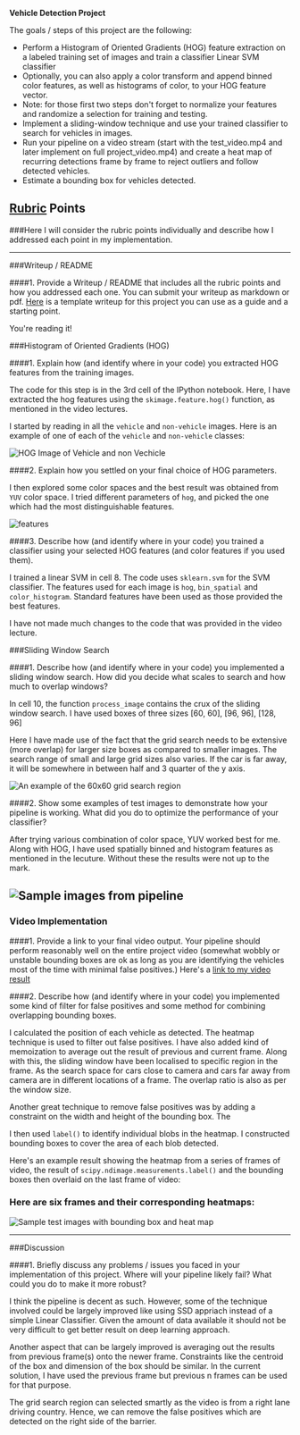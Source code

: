 **Vehicle Detection Project**

The goals / steps of this project are the following:

* Perform a Histogram of Oriented Gradients (HOG) feature extraction on a labeled training set of images and train a classifier Linear SVM classifier
* Optionally, you can also apply a color transform and append binned color features, as well as histograms of color, to your HOG feature vector. 
* Note: for those first two steps don't forget to normalize your features and randomize a selection for training and testing.
* Implement a sliding-window technique and use your trained classifier to search for vehicles in images.
* Run your pipeline on a video stream (start with the test_video.mp4 and later implement on full project_video.mp4) and create a heat map of recurring detections frame by frame to reject outliers and follow detected vehicles.
* Estimate a bounding box for vehicles detected.

[//]: # (Image References)
[image1]: ./output_images/hog.png
[image3]: ./output_images/grid_example.png
[image4]: ./output_images/feature.png
[image5]: ./output_images/sample_heat.png

## [Rubric](https://review.udacity.com/#!/rubrics/513/view) Points
###Here I will consider the rubric points individually and describe how I addressed each point in my implementation.  

---
###Writeup / README

####1. Provide a Writeup / README that includes all the rubric points and how you addressed each one.  You can submit your writeup as markdown or pdf.  [Here](https://github.com/udacity/CarND-Vehicle-Detection/blob/master/writeup_template.md) is a template writeup for this project you can use as a guide and a starting point.  

You're reading it!

###Histogram of Oriented Gradients (HOG)

####1. Explain how (and identify where in your code) you extracted HOG features from the training images.

The code for this step is in the 3rd cell of the IPython notebook. Here, I have extracted the hog features using the `skimage.feature.hog()` function, as mentioned in the video lectures.

I started by reading in all the `vehicle` and `non-vehicle` images.  Here is an example of one of each of the `vehicle` and `non-vehicle` classes:

![HOG Image of Vehicle and non Vechicle][image1]

####2. Explain how you settled on your final choice of HOG parameters.

I then explored some color spaces and the best result was obtained from `YUV` color space. I tried different parameters of `hog`, and picked the one which had the most distinguishable features.

![features][image4]

####3. Describe how (and identify where in your code) you trained a classifier using your selected HOG features (and color features if you used them).

I trained a linear SVM in cell 8. The code uses `sklearn.svm` for the SVM classifier.
The features used for each image is `hog`, `bin_spatial` and `color_histogram`. Standard features have been used as those provided the best features.

I have not made much changes to the code that was provided in the video lecture.

###Sliding Window Search

####1. Describe how (and identify where in your code) you implemented a sliding window search.  How did you decide what scales to search and how much to overlap windows?

In cell 10, the function `process_image` contains the crux of the sliding window search. I have used boxes of three sizes [60, 60], [96, 96], [128, 96]

Here I have made use of the fact that the grid search needs to be extensive (more overlap) for larger size boxes as compared to smaller images. The search range of small and large grid sizes also varies. If the car is far away, it will be somewhere in between half and 3 quarter of the y axis.

![An example of the 60x60 grid search region][image3]

####2. Show some examples of test images to demonstrate how your pipeline is working.  What did you do to optimize the performance of your classifier?

After trying various combination of color space, YUV worked best for me. Along with HOG, I have used spatially binned and histogram features as mentioned in the lecuture. Without these the results were not up to the mark.

![Sample images from pipeline][image4]
---

### Video Implementation

####1. Provide a link to your final video output.  Your pipeline should perform reasonably well on the entire project video (somewhat wobbly or unstable bounding boxes are ok as long as you are identifying the vehicles most of the time with minimal false positives.)
Here's a [link to my video result](https://youtu.be/D1nMaepGO2A)


####2. Describe how (and identify where in your code) you implemented some kind of filter for false positives and some method for combining overlapping bounding boxes.

I calculated the position of each vehicle as detected. The heatmap technique is used to filter out false positives. I have also added kind of memoization to average out the result of previous and current frame.
Along with this, the sliding window have been localised to specific region in the frame. As the search space for cars close to camera and cars far away from camera are in different locations of a frame. The overlap ratio is also as per the window size.

Another great technique to remove false positives was by adding a constraint on the width and height of the bounding box. The 

I then used `label()` to identify individual blobs in the heatmap. I constructed bounding boxes to cover the area of each blob detected.  

Here's an example result showing the heatmap from a series of frames of video, the result of `scipy.ndimage.measurements.label()` and the bounding boxes then overlaid on the last frame of video:

### Here are six frames and their corresponding heatmaps:

![Sample test images with bounding box and heat map][image5]


---

###Discussion

####1. Briefly discuss any problems / issues you faced in your implementation of this project.  Where will your pipeline likely fail?  What could you do to make it more robust?

I think the pipeline is decent as such. However, some of the technique involved could be largely improved like using SSD appriach instead of a simple Linear Classifier. Given the amount of data available it should not be very difficult to get better result on deep learning approach.

Another aspect that can be largely improved is averaging out the results from previous frame(s) onto the newer frame. Constraints like the centroid of the box and dimension of the box should be similar. In the current solution, I have used the previous frame but previous n frames can be used for that purpose.

The grid search region can selected smartly as the video is from a right lane driving country. Hence, we can remove the false positives which are detected on the right side of the barrier. 
